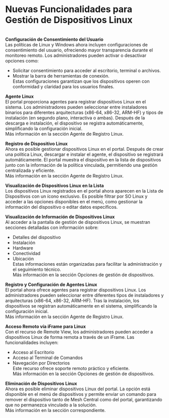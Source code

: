 # Nuevas Funcionalidades para Gestión de Dispositivos Linux

\
**Configuración de Consentimiento del Usuario**\
Las políticas de Linux y Windows ahora incluyen configuraciones de consentimiento del usuario, ofreciendo mayor transparencia durante el monitoreo remoto. Los administradores pueden activar o desactivar opciones como:

* Solicitar consentimiento para acceder al escritorio, terminal o archivos.
* Mostrar la barra de herramientas de conexión.\
  Estas configuraciones garantizan que los dispositivos operen con conformidad y claridad para los usuarios finales.

**Agente Linux**\
El portal proporciona agentes para registrar dispositivos Linux en el sistema. Los administradores pueden seleccionar entre instaladores binarios para diferentes arquitecturas (x86-64, x86-32, ARM-HF) y tipos de instalación (en segundo plano, interactiva o ambas). Después de la descarga e instalación, el dispositivo se registra automáticamente, simplificando la configuración inicial.\
Más información en la sección Agente de Registro Linux.

**Registro de Dispositivo Linux**\
Ahora es posible gestionar dispositivos Linux en el portal. Después de crear una política Linux, descargar e instalar el agente, el dispositivo se registrará automáticamente. El portal muestra el dispositivo en la lista de dispositivos junto con la información de la política vinculada, permitiendo una gestión centralizada y eficiente.\
Más información en la sección Agente de Registro Linux.

**Visualización de Dispositivos Linux en la Lista**\
Los dispositivos Linux registrados en el portal ahora aparecen en la Lista de Dispositivos con un ícono exclusivo. Es posible filtrar por SO Linux y acceder a las opciones disponibles en el menú, como gestionar la información del dispositivo o editar datos específicos.

**Visualización de Información de Dispositivos Linux**\
Al acceder a la pantalla de gestión de dispositivos Linux, se muestran secciones detalladas con información sobre:

* Detalles del dispositivo
* Instalación
* Hardware
* Conectividad
* Ubicación\
  Estas informaciones están organizadas para facilitar la administración y el seguimiento técnico.\
  Más información en la sección Opciones de gestión de dispositivos.

**Registro y Configuración de Agentes Linux**\
El portal ahora ofrece agentes para registrar dispositivos Linux. Los administradores pueden seleccionar entre diferentes tipos de instaladores y arquitecturas (x86-64, x86-32, ARM-HF). Tras la instalación, los dispositivos se registran automáticamente en el sistema, simplificando la configuración inicial.\
Más información en la sección Agente de Registro Linux.

**Acceso Remoto vía iFrame para Linux**\
Con el recurso de Remote View, los administradores pueden acceder a dispositivos Linux de forma remota a través de un iFrame. Las funcionalidades incluyen:

* Acceso al Escritorio
* Acceso al Terminal de Comandos
* Navegación por Directorios\
  Este recurso ofrece soporte remoto práctico y eficiente.\
  Más información en la sección Opciones de gestión de dispositivos.

**Eliminación de Dispositivos Linux**\
Ahora es posible eliminar dispositivos Linux del portal. La opción está disponible en el menú de dispositivos y permite enviar un comando para remover el dispositivo tanto de Mesh Central como del portal, garantizando que no permanezca vinculado a la solución.\
Más información en la sección correspondiente.
